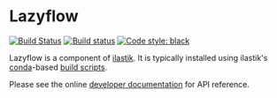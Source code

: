 Lazyflow
========
[![Build Status](https://travis-ci.org/ilastik/lazyflow.svg?branch=master)](https://travis-ci.org/ilastik/lazyflow)
[![Build status](https://ci.appveyor.com/api/projects/status/qqu2j2gfgi5sn5gp/branch/master?svg=true)](https://ci.appveyor.com/project/k-dominik/lazyflow-iugq4/branch/master)
[![Code style: black](https://img.shields.io/badge/code%20style-black-000000.svg)](https://github.com/ambv/black)

Lazyflow is a component of [ilastik](http://ilastik.org). It is typically installed using ilastik's [conda](http://conda.pydata.org/docs)-based [build scripts](http://github.com/ilastik/ilastik-build-conda).

Please see the online [developer documentation](http://ilastik.github.com/lazyflow) for API reference.
